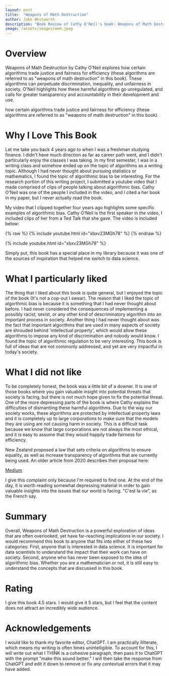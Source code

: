 ```yaml
---
layout: post
title:  "Weapons of Math Destruction"
author: Jake Whitworth
description: "Book Review of Cathy O'Neil's book: Weapons of Math Destruction"
image: /assets/images/wmd.jpeg
---
```


# Overview

Weapons of Math Destruction by Cathy O'Neil explores how certain algorithms trade justice and fairness for efficiency (these algorithms are referred to as "weapons of math destruction" in this book). These algorithms can perpetuate discrimination, inequality, and unfairness in society. O'Neil highlights how these harmful algorithms go unregulated, and calls for greater transparency and accountability in their development and use.

how certain algorithms trade justice and fairness for efficiency (these algorithms are referred to as "weapons of math destruction" in this book).

# Why I Love This Book

Let me take you back 4 years ago to when I was a freshman studying finance. I didn't have much direction as far as career path went, and I didn't particularly enjoy the classes I was taking. In my first semester, I was in a writing class and somehow ended up on the topic of algorithms as a writing topic. Although I had never thought about pursuing statistics or mathematics, I found the topic of algorithmic bias to be interesting. For the research portion of this writing project, I submitted a youtube video that I made comprised of clips of people talking about algorithmic bias. Cathy O'Neil was one of the people I included in the video, and I cited a her book in my paper, but I never actually read the book. 

My video that I clipped together four years ago highlights some specific examples of algorithmic bias. Cathy O'Neil is the first speaker in the video, I included clips of her from a Ted Talk that she gave. The video is included below: 

{% raw %} {% include youtube.html id="xbxv23MGh78" %}
{% endraw %}

{% include youtube.html id="xbxv23MGh78" %}

Simply put, this book has a special place in my library because it was one of the sources of inspiration that helped me switch to data science.

# What I particularly liked

The thing that I liked about this book is quite general, but I enjoyed the topic of the book (It's not a cop-out I swear). The reason that I liked the topic of algorthmic bias is because it is something that I had never thought about before. I had never considered the consequences of implementing a possibly racist, sexist, or any other kind of descriminatory algorithm into an important process in society. Another thing I had never thought about was the fact that important algorithms that are used in many aspects of society are shrouded behind 'intellectual property', which would allow these algorithms to impose any kind of discrimination and nobody would know. I found the topic of algorithmic regulation to be very interesting. This book is full of ideas that are not commonly addressed, and yet are very impactful in today's society.

# What I did not like

To be completely honest, the book was a little bit of a downer. It is one of those books where you gain valuable insight into potential threats that society is facing, but there is not much hope given to fix the potential threat. One of the more depressing parts of the book is where Cathy explains the difficulties of dismantling these harmful algorithms. Due to the way our society works, these algorithms are protected by intellectual property laws and it is completely up to large corporations to make sure that the models they are using are not causing harm in society. This is a difficult task because we know that large corporations are not always the most ethical, and it is easy to assume that they would happily trade fairness for efficiency.

New Zealand proposed a law that sets criteria on algorithms to ensure equality, as well as increase transparency of algorithms that are currently being used. An older article from 2020 describes their proposal here:

<a href="https://medium.com/one-zero/new-zealand-has-a-radical-idea-for-fighting-algorithmic-bias-transparency-67500ca71b5
"> Medium </a> 

I give this complaint only because I'm required to find one. At the end of the day, it is worth reading somewhat depressing material in order to gain valuable insights into the issues that our world is facing. "C'est la vie", as the French say.

# Summary

Overall, Weapons of Math Destruction is a powerful exploration of ideas that are often overlooked, yet have far-reaching implications in our society. I would recommend this book to anyone that fits into either of these two categories: First, anyone that is interested in data science. It is important for data scientists to understand the impact that their work can have on society. Second, anyone who has never been exposed to the idea of algorithmic bias. Whether you are a mathematician or not, it is still easy to understand the concepts that are discussed in this book. 

# Rating

I give this book 4.5 stars. I would give it 5 stars, but I feel that the content does not attract an incredibly wide audience.

# Acknowledgements

I would like to thank my favorite editor, ChatGPT. I am practically illiterate, which means my writing is often times unintelligible. To account for this, I will write out what I THINK is a cohesive paragraph, then pass it to ChatGPT with the prompt "make this sound better." I will then take the response from ChatGPT and edit it down to remove or fix any contextual errors that it may have added. 


